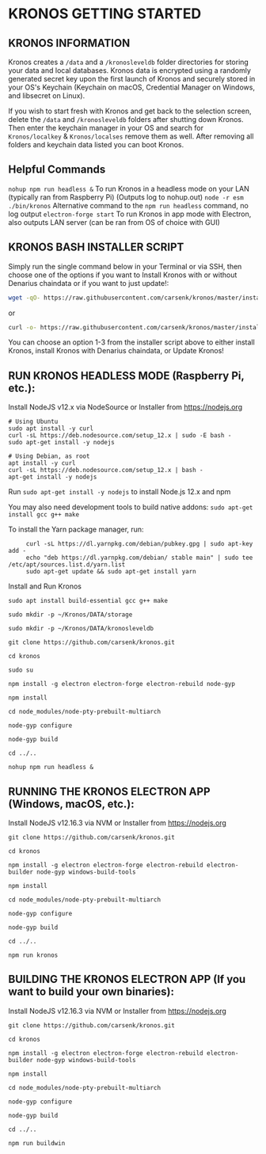 # KRONOS GETTING STARTED

KRONOS INFORMATION
-----------------
Kronos creates a `/data` and a `/kronosleveldb` folder directories for storing your data and local databases. Kronos data is encrypted using a randomly generated secret key upon the first launch of Kronos and securely stored in your OS's Keychain (Keychain on macOS, Credential Manager on Windows, and libsecret on Linux).

If you wish to start fresh with Kronos and get back to the selection screen, delete the `/data` and `/kronosleveldb` folders after shutting down Kronos. Then enter the keychain manager in your OS and search for `Kronos/localkey` & `Kronos/localses` remove them as well. After removing all folders and keychain data listed you can boot Kronos.

Helpful Commands
-----------------
`nohup npm run headless &` To run Kronos in a headless mode on your LAN (typically ran from Raspberry Pi) (Outputs log to nohup.out)
`node -r esm ./bin/kronos` Alternative command to the `npm run headless` command, no log output
`electron-forge start` To run Kronos in app mode with Electron, also outputs LAN server (can be ran from OS of choice with GUI)

KRONOS BASH INSTALLER SCRIPT
-----------------
Simply run the single command below in your Terminal or via SSH, then choose one of the options if you want to Install Kronos with or without Denarius chaindata or if you want to just update!:

```bash
wget -qO- https://raw.githubusercontent.com/carsenk/kronos/master/installkronos.sh | bash
```
or
```bash
curl -o- https://raw.githubusercontent.com/carsenk/kronos/master/installkronos.sh | bash
```

You can choose an option 1-3 from the installer script above to either install Kronos, install Kronos with Denarius chaindata, or Update Kronos!

RUN KRONOS HEADLESS MODE (Raspberry Pi, etc.):
-----------------
Install NodeJS v12.x via NodeSource or Installer from https://nodejs.org

```
# Using Ubuntu
sudo apt install -y curl
curl -sL https://deb.nodesource.com/setup_12.x | sudo -E bash -
sudo apt-get install -y nodejs

# Using Debian, as root
apt install -y curl
curl -sL https://deb.nodesource.com/setup_12.x | bash -
apt-get install -y nodejs
```
Run `sudo apt-get install -y nodejs` to install Node.js 12.x and npm

You may also need development tools to build native addons:
`sudo apt-get install gcc g++ make`

To install the Yarn package manager, run:
```
     curl -sL https://dl.yarnpkg.com/debian/pubkey.gpg | sudo apt-key add -
     echo "deb https://dl.yarnpkg.com/debian/ stable main" | sudo tee /etc/apt/sources.list.d/yarn.list
     sudo apt-get update && sudo apt-get install yarn
```

Install and Run Kronos
```
sudo apt install build-essential gcc g++ make

sudo mkdir -p ~/Kronos/DATA/storage

sudo mkdir -p ~/Kronos/DATA/kronosleveldb

git clone https://github.com/carsenk/kronos.git

cd kronos

sudo su

npm install -g electron electron-forge electron-rebuild node-gyp

npm install

cd node_modules/node-pty-prebuilt-multiarch

node-gyp configure

node-gyp build

cd ../..

nohup npm run headless &
```


RUNNING THE KRONOS ELECTRON APP (Windows, macOS, etc.):
-----------------
Install NodeJS v12.16.3 via NVM or Installer from https://nodejs.org
```
git clone https://github.com/carsenk/kronos.git

cd kronos

npm install -g electron electron-forge electron-rebuild electron-builder node-gyp windows-build-tools

npm install

cd node_modules/node-pty-prebuilt-multiarch

node-gyp configure

node-gyp build

cd ../..

npm run kronos
```

BUILDING THE KRONOS ELECTRON APP (If you want to build your own binaries):
-----------------
Install NodeJS v12.16.3 via NVM or Installer from https://nodejs.org
```
git clone https://github.com/carsenk/kronos.git

cd kronos

npm install -g electron electron-forge electron-rebuild electron-builder node-gyp windows-build-tools

npm install

cd node_modules/node-pty-prebuilt-multiarch

node-gyp configure

node-gyp build

cd ../..

npm run buildwin
```